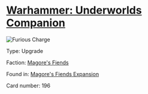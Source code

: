 # [Warhammer: Underworlds Companion](https://guidokessels.github.io/wh-underworlds)

  

![Furious Charge](https://warhammerunderworlds.com/wp-content/uploads/sites/6/2018/03/196_ENG.png)



Type: Upgrade

Faction: [Magore's Fiends](https://guidokessels.github.io/wh-underworlds/factions/magores-fiends)

Found in: [Magore's Fiends Expansion](https://guidokessels.github.io/wh-underworlds/locations/magores-fiends-expansion)

Card number: 196
